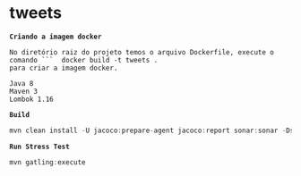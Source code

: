 # tweets

**```Criando a imagem docker```**
```
No diretório raiz do projeto temos o arquivo Dockerfile, execute o comando ```  docker build -t tweets .  
para criar a imagem docker.

Java 8
Maven 3
Lombok 1.16
```

**```Build```**
```java
mvn clean install -U jacoco:prepare-agent jacoco:report sonar:sonar -Dsonar.host.url=http://sonar.ns2online.com.br/
```

**```Run Stress Test```**
```java
mvn gatling:execute
```
